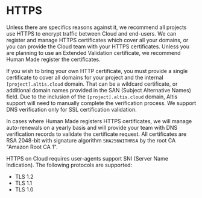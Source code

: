 # HTTPS

Unless there are specifics reasons against it, we recommend all projects use HTTPS to encrypt traffic between Cloud and end-users. We can register and manage HTTPS certificates which cover all your domains, or you can provide the Cloud team with your HTTPS certificates. Unless you are planning to use an Extended Validation certificate, we recommend Human Made register the certificates.

If you wish to bring your own HTTP certificate, you must provide a single certificate to cover all domains for your project and the internal `[project].altis.cloud` domain. That can be a wildcard certificate, or additional domain names provided in the SAN (Subject Alternative Names) field. Due to the inclusion of the `[project].altis.cloud` domain, Altis support will need to manually complete the verification process. We support DNS verification only for SSL certification validation.

In cases where Human Made registers HTTPS certificates, we will manage auto-renewals on a yearly basis and will provide your team with DNS verification records to validate the certificate request. All certificates are RSA 2048-bit with signature algorithm `SHA256WITHRSA` by the root CA "Amazon Root CA 1".

HTTPS on Cloud requires user-agents support SNI (Server Name Indication). The following protocols are supported:

- TLS 1.2
- TLS 1.1
- TLS 1.0
